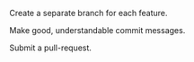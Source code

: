 Create a separate branch for each feature.

Make good, understandable commit messages.

Submit a pull-request.
